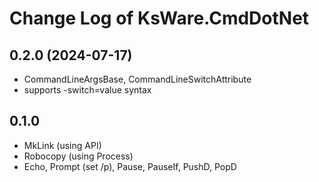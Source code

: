 # Change Log of KsWare.CmdDotNet

## 0.2.0 (2024-07-17)
- CommandLineArgsBase, CommandLineSwitchAttribute 
- supports -switch=value syntax
## 0.1.0
- MkLink (using API)
- Robocopy (using Process)
- Echo, Prompt (set /p), Pause, PauseIf, PushD, PopD